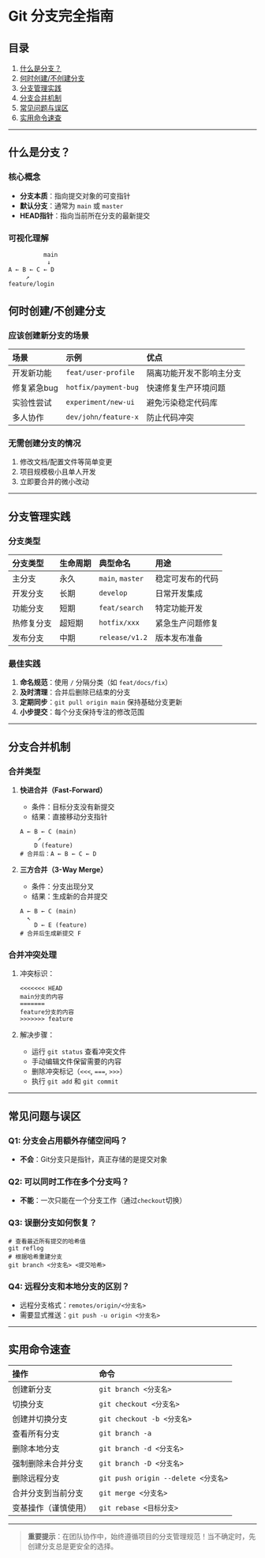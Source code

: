 # Git 分支完全指南

## 目录
1. [什么是分支？](#什么是分支)
2. [何时创建/不创建分支](#何时创建不创建分支)
3. [分支管理实践](#分支管理实践)
4. [分支合并机制](#分支合并机制)
5. [常见问题与误区](#常见问题与误区)
6. [实用命令速查](#实用命令速查)

---

## 什么是分支？
### 核心概念
- **分支本质**：指向提交对象的可变指针
- **默认分支**：通常为 `main` 或 `master`
- **HEAD指针**：指向当前所在分支的最新提交

### 可视化理解
```bash
          main
           ↓
A ← B ← C ← D
     ↗
feature/login
```



## 何时创建/不创建分支

### 应该创建新分支的场景

| 场景        | 示例                 | 优点                     |
| :---------- | :------------------- | :----------------------- |
| 开发新功能  | `feat/user-profile`  | 隔离功能开发不影响主分支 |
| 修复紧急bug | `hotfix/payment-bug` | 快速修复生产环境问题     |
| 实验性尝试  | `experiment/new-ui`  | 避免污染稳定代码库       |
| 多人协作    | `dev/john/feature-x` | 防止代码冲突             |

### 无需创建分支的情况

1. 修改文档/配置文件等简单变更
2. 项目规模极小且单人开发
3. 立即要合并的微小改动

------

## 分支管理实践

### 分支类型

| 分支类型   | 生命周期 | 典型命名         | 用途             |
| :--------- | :------- | :--------------- | :--------------- |
| 主分支     | 永久     | `main`, `master` | 稳定可发布的代码 |
| 开发分支   | 长期     | `develop`        | 日常开发集成     |
| 功能分支   | 短期     | `feat/search`    | 特定功能开发     |
| 热修复分支 | 超短期   | `hotfix/xxx`     | 紧急生产问题修复 |
| 发布分支   | 中期     | `release/v1.2`   | 版本发布准备     |

### 最佳实践

1. **命名规范**：使用 `/` 分隔分类（如 `feat/docs/fix`）
2. **及时清理**：合并后删除已结束的分支
3. **定期同步**：`git pull origin main` 保持基础分支更新
4. **小步提交**：每个分支保持专注的修改范围

------

## 分支合并机制

### 合并类型

1. **快进合并（Fast-Forward）**

   - 条件：目标分支没有新提交
   - 结果：直接移动分支指针

   ```
   A ← B ← C (main)
        ↗
       D (feature)
   # 合并后：A ← B ← C ← D
   ```

2. **三方合并（3-Way Merge）**

   - 条件：分支出现分叉
   - 结果：生成新的合并提交

   ```
   A ← B ← C (main)
     ↖
       D ← E (feature)
   # 合并后生成新提交 F
   ```

### 合并冲突处理

1. 冲突标识：

   ```
   <<<<<<< HEAD
   main分支的内容
   =======
   feature分支的内容
   >>>>>>> feature
   ```

2. 解决步骤：

   - 运行 `git status` 查看冲突文件
   - 手动编辑文件保留需要的内容
   - 删除冲突标记（`<<<`, `===`, `>>>`）
   - 执行 `git add` 和 `git commit`

------

## 常见问题与误区

### Q1: 分支会占用额外存储空间吗？

- **不会**：Git分支只是指针，真正存储的是提交对象

### Q2: 可以同时工作在多个分支吗？

- **不能**：一次只能在一个分支工作（通过`checkout`切换）

### Q3: 误删分支如何恢复？

```
# 查看最近所有提交的哈希值
git reflog
# 根据哈希重建分支
git branch <分支名> <提交哈希>
```

### Q4: 远程分支和本地分支的区别？

- 远程分支格式：`remotes/origin/<分支名>`
- 需要显式推送：`git push -u origin <分支名>`

------

## 实用命令速查

| 操作                 | 命令                                |
| :------------------- | :---------------------------------- |
| 创建新分支           | `git branch <分支名>`               |
| 切换分支             | `git checkout <分支名>`             |
| 创建并切换分支       | `git checkout -b <分支名>`          |
| 查看所有分支         | `git branch -a`                     |
| 删除本地分支         | `git branch -d <分支名>`            |
| 强制删除未合并分支   | `git branch -D <分支名>`            |
| 删除远程分支         | `git push origin --delete <分支名>` |
| 合并分支到当前分支   | `git merge <分支名>`                |
| 变基操作（谨慎使用） | `git rebase <目标分支>`             |

------

> **重要提示**：在团队协作中，始终遵循项目的分支管理规范！当不确定时，先创建分支总是更安全的选择。